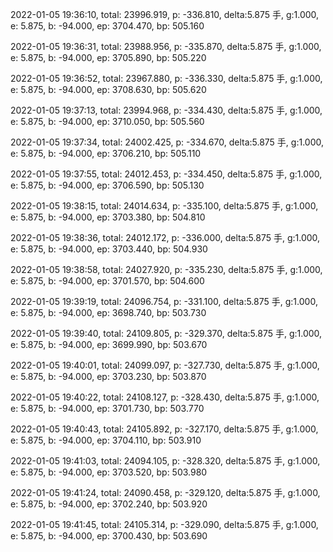 2022-01-05 19:36:10, total: 23996.919, p: -336.810, delta:5.875 手, g:1.000, e: 5.875, b: -94.000, ep: 3704.470, bp: 505.160

2022-01-05 19:36:31, total: 23988.956, p: -335.870, delta:5.875 手, g:1.000, e: 5.875, b: -94.000, ep: 3705.890, bp: 505.220

2022-01-05 19:36:52, total: 23967.880, p: -336.330, delta:5.875 手, g:1.000, e: 5.875, b: -94.000, ep: 3708.630, bp: 505.620

2022-01-05 19:37:13, total: 23994.968, p: -334.430, delta:5.875 手, g:1.000, e: 5.875, b: -94.000, ep: 3710.050, bp: 505.560

2022-01-05 19:37:34, total: 24002.425, p: -334.670, delta:5.875 手, g:1.000, e: 5.875, b: -94.000, ep: 3706.210, bp: 505.110

2022-01-05 19:37:55, total: 24012.453, p: -334.450, delta:5.875 手, g:1.000, e: 5.875, b: -94.000, ep: 3706.590, bp: 505.130

2022-01-05 19:38:15, total: 24014.634, p: -335.100, delta:5.875 手, g:1.000, e: 5.875, b: -94.000, ep: 3703.380, bp: 504.810

2022-01-05 19:38:36, total: 24012.172, p: -336.000, delta:5.875 手, g:1.000, e: 5.875, b: -94.000, ep: 3703.440, bp: 504.930

2022-01-05 19:38:58, total: 24027.920, p: -335.230, delta:5.875 手, g:1.000, e: 5.875, b: -94.000, ep: 3701.570, bp: 504.600

2022-01-05 19:39:19, total: 24096.754, p: -331.100, delta:5.875 手, g:1.000, e: 5.875, b: -94.000, ep: 3698.740, bp: 503.730

2022-01-05 19:39:40, total: 24109.805, p: -329.370, delta:5.875 手, g:1.000, e: 5.875, b: -94.000, ep: 3699.990, bp: 503.670

2022-01-05 19:40:01, total: 24099.097, p: -327.730, delta:5.875 手, g:1.000, e: 5.875, b: -94.000, ep: 3703.230, bp: 503.870

2022-01-05 19:40:22, total: 24108.127, p: -328.430, delta:5.875 手, g:1.000, e: 5.875, b: -94.000, ep: 3701.730, bp: 503.770

2022-01-05 19:40:43, total: 24105.892, p: -327.170, delta:5.875 手, g:1.000, e: 5.875, b: -94.000, ep: 3704.110, bp: 503.910

2022-01-05 19:41:03, total: 24094.105, p: -328.320, delta:5.875 手, g:1.000, e: 5.875, b: -94.000, ep: 3703.520, bp: 503.980

2022-01-05 19:41:24, total: 24090.458, p: -329.120, delta:5.875 手, g:1.000, e: 5.875, b: -94.000, ep: 3702.240, bp: 503.920

2022-01-05 19:41:45, total: 24105.314, p: -329.090, delta:5.875 手, g:1.000, e: 5.875, b: -94.000, ep: 3700.430, bp: 503.690